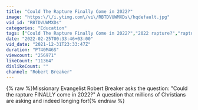 ```yaml
---
title: "Could The Rapture Finally Come in 2022?"
image: "https:\/\/i.ytimg.com\/vi\/RBTDVUWMXDs\/hqdefault.jpg"
vid_id: "RBTDVUWMXDs"
categories: "Education"
tags: ["Could The Rapture Finally Come in 2022?","2022 rapture?","rapture in 2022?"]
date: "2022-02-25T00:33:46+03:00"
vid_date: "2021-12-31T23:33:47Z"
duration: "PT40M46S"
viewcount: "256971"
likeCount: "11364"
dislikeCount: ""
channel: "Robert Breaker"
---
```

{% raw %}Missionary Evangelist Robert Breaker asks the question: &quot;Could the rapture FINALLY come in 2022?&quot;  A question that millions of Christians are asking and indeed longing for!{% endraw %}
